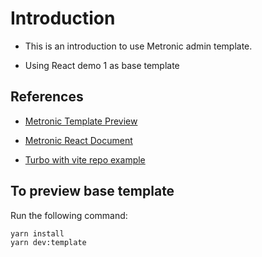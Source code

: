 # Introduction

- This is an introduction to use Metronic admin template.

- Using React demo 1 as base template

## References

- [Metronic Template Preview](https://preview.themeforest.net/item/metronic-responsive-admin-dashboard-template/full_screen_preview/4021469)

- [Metronic React Document](https://preview.keenthemes.com/metronic8/react/docs/overview)

- [Turbo with vite repo example](https://github.com/vercel/turbo/tree/main/examples/with-vite)

## To preview base template

Run the following command:

```sh
yarn install
yarn dev:template
```

